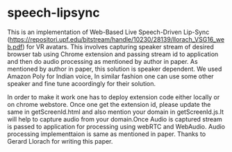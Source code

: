 # speech-lipsync

This is an implementation of Web-Based Live Speech-Driven Lip-Sync (https://repositori.upf.edu/bitstream/handle/10230/28139/llorach_VSG16_web.pdf) for VR avatars. This involves capturing speaker stream of desired browser tab using Chrome extension and passing stream id to application and then do audio processing as mentioned by author in paper. As mentioned by author in paper, this solution is speaker dependent. We used Amazon Poly for Indian voice, In similar fashion one can use some other speaker and fine tune acoordingly for their solution.   

In order to make it work one has to deploy extension code either locally or on chrome webstore. Once one get the extension id, please update the same in getScreenId.html and also mention your domain in getScreenId.js.It will help to capture audio from your domain.Once Audio is captured stream is passed to application for processing using webRTC and WebAudio. Audio processing implementtaion is same as mentioned in paper. Thanks to Gerard Llorach for writing this paper. 
